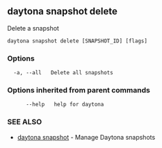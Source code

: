 ## daytona snapshot delete

Delete a snapshot

```
daytona snapshot delete [SNAPSHOT_ID] [flags]
```

### Options

```
  -a, --all   Delete all snapshots
```

### Options inherited from parent commands

```
      --help   help for daytona
```

### SEE ALSO

- [daytona snapshot](daytona_snapshot.md)  - Manage Daytona snapshots
